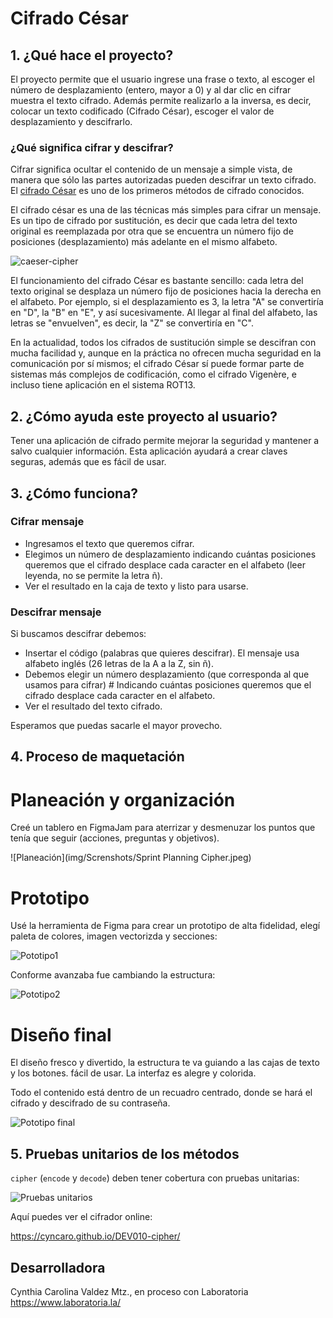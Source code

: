 # Cifrado César


## 1. ¿Qué hace el proyecto?

El proyecto permite que el usuario ingrese una frase o texto, al escoger el número de desplazamiento (entero, mayor a 0) y al dar clic en cifrar muestra el texto cifrado. Además permite realizarlo a la inversa, es decir, colocar un texto codificado (Cifrado César), escoger el valor de desplazamiento y descifrarlo.

### ¿Qué significa cifrar y descifrar?

Cifrar significa ocultar el contenido de un mensaje a simple vista, de manera
que sólo las partes autorizadas pueden descifrar un texto cifrado.
El [cifrado César](https://en.wikipedia.org/wiki/Caesar_cipher)
es uno de los primeros métodos de cifrado conocidos. 

El cifrado césar es una de las técnicas más simples para cifrar un mensaje. Es
un tipo de cifrado por sustitución, es decir que cada letra del texto original
es reemplazada por otra que se encuentra un número fijo de posiciones
(desplazamiento) más adelante en el mismo alfabeto.

![caeser-cipher](https://upload.wikimedia.org/wikipedia/commons/thumb/2/2b/Caesar3.svg/2000px-Caesar3.svg.png)

El funcionamiento del cifrado César es bastante sencillo: cada letra del texto original se desplaza un número fijo de posiciones hacia la derecha en el alfabeto. Por ejemplo, si el desplazamiento es 3, la letra "A" se convertiría en "D", la "B" en "E", y así sucesivamente. Al llegar al final del alfabeto, las letras se "envuelven", es decir, la "Z" se convertiría en "C".

En la actualidad, todos los cifrados de sustitución simple se descifran con
mucha facilidad y, aunque en la práctica no ofrecen mucha seguridad en la
comunicación por sí mismos; el cifrado César sí puede formar parte de sistemas
más complejos de codificación, como el cifrado Vigenère, e incluso tiene
aplicación en el sistema ROT13.

## 2. ¿Cómo ayuda este proyecto al usuario?

Tener una aplicación de cifrado permite mejorar la seguridad y mantener a salvo cualquier información. Esta aplicación ayudará a crear claves seguras, además que es fácil de usar.

## 3. ¿Cómo funciona?

### Cifrar mensaje

 - Ingresamos el texto que queremos cifrar.
 - Elegimos un número de desplazamiento indicando cuántas posiciones queremos que el cifrado desplace cada caracter en el alfabeto (leer leyenda, no se permite la letra ñ).
 - Ver el resultado en la caja de texto y listo para usarse.

### Descifrar mensaje

Si buscamos descifrar debemos:

 - Insertar el código (palabras que quieres descifrar). El mensaje usa alfabeto inglés (26 letras de la A a la Z, sin ñ).
 - Debemos elegir un número desplazamiento (que corresponda al que usamos para cifrar) # Indicando cuántas posiciones queremos que el cifrado desplace cada caracter en el alfabeto.
 - Ver el resultado del texto cifrado.

Esperamos que puedas sacarle el mayor provecho.

## 4. Proceso de maquetación

# Planeación y organización  

Creé un tablero en FigmaJam para aterrizar y desmenuzar los puntos que tenía que seguir (acciones, preguntas y objetivos).

![Planeación](img/Screnshots/Sprint Planning Cipher.jpeg)

# Prototipo

Usé la herramienta de Figma para crear un prototipo de alta fidelidad, elegí paleta de colores, imagen vectorizda y secciones:

![Pototipo1](img/Screnshots/prototipo-1.jpeg)

Conforme avanzaba fue cambiando la estructura:

![Pototipo2](img/Screnshots/prototipo-2.jpeg)

# Diseño final

El diseño fresco y divertido, la estructura te va guiando a las cajas de texto y los botones. fácil de usar. La interfaz es alegre y colorida.

Todo el contenido está dentro de un recuadro centrado, donde se hará el cifrado y descifrado de su contraseña.

![Pototipo final](img/Screnshots/prototipo-final.png)

## 5. Pruebas unitarios de los métodos

`cipher` (`encode` y `decode`) deben tener cobertura con pruebas unitarias:

![Pruebas unitarios](img/Screnshots/pruebas-unitarios.png)

Aquí puedes ver el cifrador online:

https://cyncaro.github.io/DEV010-cipher/

## Desarrolladora

Cynthia Carolina Valdez Mtz., en proceso con Laboratoria
https://www.laboratoria.la/

